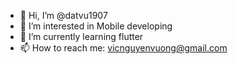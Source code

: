 - 👋 Hi, I’m @datvu1907
- 👀 I’m interested in Mobile developing
- 🌱 I’m currently learning flutter
- 📫 How to reach me: vicnguyenvuong@gmail.com

<!---
datvu1907/datvu1907 is a ✨ special ✨ repository because its `README.md` (this file) appears on your GitHub profile.
You can click the Preview link to take a look at your changes.
--->
